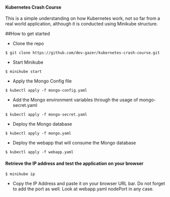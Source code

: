 #### Kubernetes Crash Course
This is a simple understanding on how Kubernetes work, not so far from a real world application, although it is conducted using Minikube structure.

##How to get started

- Clone the repo
```
$ git clone https://github.com/dev-gazer/kubernetes-crash-course.git
```

- Start Minikube
```
$ minikube start
```

- Apply the Mongo Config file
```
$ kubectl apply -f mongo-config.yaml
```

- Add the Mongo environment variables through the usage of mongo-secret.yaml
```
$ kubectl apply -f mongo-secret.yaml
```

- Deploy the Mongo database
```
$ kubectl apply -f mongo.yaml
```

- Deploy the webapp that will consume the Mongo database
```
$ kubectl apply -f webapp.yaml
```

#### Retrieve the IP address and test the application on your browser
```
$ minikube ip
```

- Copy the IP Address and paste it on your browser URL bar. Do not forget to add the port as well. Look at webapp.yaml nodePort in any case.